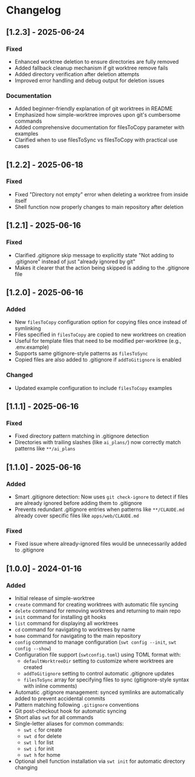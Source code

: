 # Changelog

## [1.2.3] - 2025-06-24

### Fixed
- Enhanced worktree deletion to ensure directories are fully removed
- Added fallback cleanup mechanism if git worktree remove fails
- Added directory verification after deletion attempts
- Improved error handling and debug output for deletion issues

### Documentation
- Added beginner-friendly explanation of git worktrees in README
- Emphasized how simple-worktree improves upon git's cumbersome commands
- Added comprehensive documentation for filesToCopy parameter with examples
- Clarified when to use filesToSync vs filesToCopy with practical use cases

## [1.2.2] - 2025-06-18

### Fixed
- Fixed "Directory not empty" error when deleting a worktree from inside itself
- Shell function now properly changes to main repository after deletion

## [1.2.1] - 2025-06-16

### Fixed
- Clarified .gitignore skip message to explicitly state "Not adding to .gitignore" instead of just "already ignored by git"
- Makes it clearer that the action being skipped is adding to the .gitignore file

## [1.2.0] - 2025-06-16

### Added
- New `filesToCopy` configuration option for copying files once instead of symlinking
- Files specified in `filesToCopy` are copied to new worktrees on creation
- Useful for template files that need to be modified per-worktree (e.g., .env.example)
- Supports same gitignore-style patterns as `filesToSync`
- Copied files are also added to .gitignore if `addToGitignore` is enabled

### Changed
- Updated example configuration to include `filesToCopy` examples

## [1.1.1] - 2025-06-16

### Fixed
- Fixed directory pattern matching in .gitignore detection
- Directories with trailing slashes (like `ai_plans/`) now correctly match patterns like `**/ai_plans`

## [1.1.0] - 2025-06-16

### Added
- Smart .gitignore detection: Now uses `git check-ignore` to detect if files are already ignored before adding them to .gitignore
- Prevents redundant .gitignore entries when patterns like `**/CLAUDE.md` already cover specific files like `apps/web/CLAUDE.md`

### Fixed
- Fixed issue where already-ignored files would be unnecessarily added to .gitignore

## [1.0.0] - 2024-01-16

### Added
- Initial release of simple-worktree
- `create` command for creating worktrees with automatic file syncing
- `delete` command for removing worktrees and returning to main repo
- `init` command for installing git hooks
- `list` command for displaying all worktrees
- `cd` command for navigating to worktrees by name
- `home` command for navigating to the main repository
- `config` command to manage configuration (`swt config --init`, `swt config --show`)
- Configuration file support (`swtconfig.toml`) using TOML format with:
  - `defaultWorktreeDir` setting to customize where worktrees are created
  - `addToGitignore` setting to control automatic .gitignore updates
  - `filesToSync` array for specifying files to sync (gitignore-style syntax with inline comments)
- Automatic .gitignore management: synced symlinks are automatically added to prevent accidental commits
- Pattern matching following `.gitignore` conventions
- Git post-checkout hook for automatic syncing
- Short alias `swt` for all commands
- Single-letter aliases for common commands:
  - `swt c` for create
  - `swt d` for delete
  - `swt l` for list
  - `swt i` for init
  - `swt h` for home
- Optional shell function installation via `swt init` for automatic directory changing
